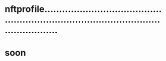 # nftprofile...............................................................................................................
# soon

